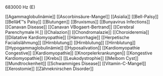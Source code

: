 683000 Hz (E)

[[Agammaglobulinämie]]
[[Ascorbinsäure-Mangel]]
[[Asialia]]
[[Bell-Palsy]]
[[Bellâ€™s Palsy]]
[[Blutungen]]
[[Bruxismus]]
[[Bunyavirus Infections]]
[[Canavan Disease]]
[[Canavan VBogaert-Bertrand]]
[[Cerebral Parenchymale H.]]
[[Chalazion]]
[[Chondromalazie]]
[[Choroideremia]]
[[Dilatative Kardiomyopathie]]
[[Hämorrhagie]]
[[Herpetische Facialislähmung]]
[[Hirnblutung]]
[[Hirnblutung]]
[[Hirnblutung]]
[[Hypogammaglobulinämie]]
[[Hyposalivation]]
[[Kardiomyopathie Congestive]]
[[Kardiomyopathie]]
[[Knorpelerkrankungen]]
[[Kongestive Kardiomyopathie]]
[[Krebs]]
[[Leukodystrophie]]
[[Meibom Cyst]]
[[Mundtrockenheit]]
[[Schwammiges Disease]]
[[Vitamin-C-Mangel]]
[[Xerostomie]]
[[Zähneknirschen Disorder]]